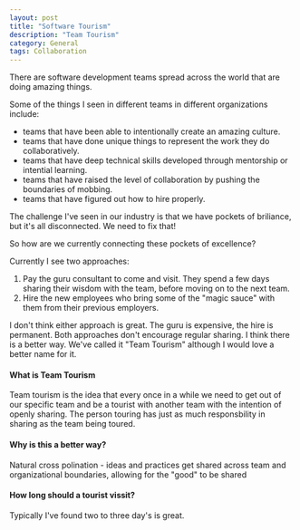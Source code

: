 ```yaml
---
layout: post
title: "Software Tourism"
description: "Team Tourism"
category: General
tags: Collaboration
---
```


There are software development teams spread across the world that are doing amazing things. 

Some of the things I seen in different teams in different organizations include:

- teams that have been able to intentionally create an amazing culture.  
- teams that have done unique things to represent the work they do collaboratively.  
- teams that have deep technical skills developed through mentorship or intential learning.  
- teams that have raised the level of collaboration by pushing the boundaries of mobbing.  
- teams that have figured out how to hire properly.

The challenge I've seen in our industry is that we have pockets of briliance, but it's all disconnected. We need to fix that!

So how are we currently connecting these pockets of excellence? 

Currently I see two approaches:

1) Pay the guru consultant to come and visit. They spend a few days sharing their wisdom with the team, before moving on to the next team.
2) Hire the new employees who bring some of the "magic sauce" with them from their previous employers.

I don't think either approach is great. The guru is expensive, the hire is permanent. Both approaches don't encourage regular sharing. I think there is a better way. We've called it "Team Tourism" although I would love a better name for it.

#### What is Team Tourism ####

Team tourism is the idea that every once in a while we need to get out of our specific team and be a tourist with another team with the intention of openly sharing. The person touring has just as much responsbility in sharing as the team being toured. 

#### Why is this a better way? ####

Natural cross polination - ideas and practices get shared across team and organizational boundaries, allowing for the "good" to be shared

#### How long should a tourist vissit? ####

Typically I've found two to three day's is great.


